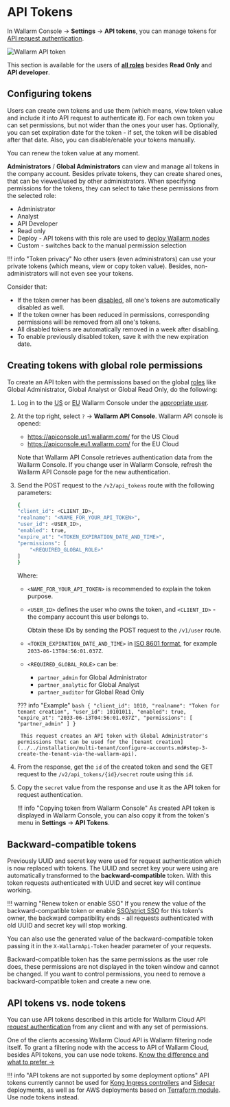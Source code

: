 [user-roles-article]:       ../../user-guides/settings/users.md#user-roles
[img-api-tokens-edit]:      ../../images/api-tokens-edit.png

# API Tokens

In Wallarm Console → **Settings** → **API tokens**, you can manage tokens for [API request authentication](../../api/overview.md).

![Wallarm API token][img-api-tokens-edit]

This section is available for the users of **[all roles][user-roles-article]** besides **Read Only** and **API developer**.

## Configuring tokens

Users can create own tokens and use them (which means, view token value and include it into API request to authenticate it). For each own token you can set permissions, but not wider than the ones your user has. Optionally, you can set expiration date for the token - if set, the token will be disabled after that date. Also, you can disable/enable your tokens manually.

You can renew the token value at any moment.

**Administrators** / **Global Administrators** can view and manage all tokens in the company account. Besides private tokens, they can create shared ones, that can be viewed/used by other administrators. When specifying permissions for the tokens, they can select to take these permissions from the selected role:

* Administrator
* Analyst
* API Developer
* Read only
* Deploy - API tokens with this role are used to [deploy Wallarm nodes](../../user-guides/nodes/nodes.md#creating-a-node)
* Сustom - switches back to the  manual permission selection

!!! info "Token privacy"
    No other users (even administrators) can use your private tokens (which means, view or copy token value). Besides, non-administrators will not even see your tokens.

Consider that:

* If the token owner has been [disabled](../../user-guides/settings/users.md#disable-access-for-a-user), all one's tokens are automatically disabled as well.
* If the token owner has been reduced in permissions, corresponding permissions will be removed from all one's tokens.
* All disabled tokens are automatically removed in a week after disabling.
* To enable previously disabled token, save it with the new expiration date.

## Creating tokens with global role permissions

To create an API token with the permissions based on the global [roles](../../user-guides/settings/users.md#user-roles) like Global Administrator, Global Analyst or Global Read Only, do the following:

1. Log in to the [US](https://us1.my.wallarm.com/) or [EU](https://my.wallarm.com/) Wallarm Console under the [appropriate user](#configuring-tokens).
1. At the top right, select `?` → **Wallarm API Console**. Wallarm API console is opened:

    * https://apiconsole.us1.wallarm.com/ for the US Cloud
    * https://apiconsole.eu1.wallarm.com/ for the EU Cloud

    Note that Wallarm API Console retrieves authentication data from the Wallarm Console. If you change user in Wallarm Console, refresh the Wallarm API Console page for the new authentication.
 
1. Send the POST request to the `/v2/api_tokens` route with the following parameters:

    ```bash
    {
    "client_id": <CLIENT_ID>,
    "realname": "<NAME_FOR_YOUR_API_TOKEN>",
    "user_id": <USER_ID>,
    "enabled": true,
    "expire_at": "<TOKEN_EXPIRATION_DATE_AND_TIME>",
    "permissions": [
        "<REQUIRED_GLOBAL_ROLE>"
    ]
    }
    ```

    Where:

    * `<NAME_FOR_YOUR_API_TOKEN>` is recommended to explain the token purpose.
    * `<USER_ID>` defines the user who owns the token, and `<CLIENT_ID>` - the company account this user belongs to.
    
        Obtain these IDs by sending the POST request to the `/v1/user` route.

    * `<TOKEN_EXPIRATION_DATE_AND_TIME>` in [ISO 8601 format](https://www.cl.cam.ac.uk/~mgk25/iso-time.html), for example `2033-06-13T04:56:01.037Z`.
    * `<REQUIRED_GLOBAL_ROLE>` can be:
        
        * `partner_admin` for Global Administrator
        * `partner_analytic` for Global Analyst
        * `partner_auditor` for Global Read Only

    ??? info "Example"
        ```bash
        {
        "client_id": 1010,
        "realname": "Token for tenant creation",
        "user_id": 10101011,
        "enabled": true,
        "expire_at": "2033-06-13T04:56:01.037Z",
        "permissions": [
            "partner_admin"
        ]
        }
        ```

        This request creates an API token with Global Administrator's permissions that can be used for the [tenant creation](../../installation/multi-tenant/configure-accounts.md#step-3-create-the-tenant-via-the-wallarm-api).

1. From the response, get the `id` of the created token and send the GET request to the `/v2/api_tokens/{id}/secret` route using this `id`.
1. Copy the `secret` value from the response and use it as the API token for request authentication.

    !!! info "Copying token from Wallarm Console"
        As created API token is displayed in Wallarm Console, you can also copy it from the token's menu in **Settings** → **API Tokens**.

## Backward-compatible tokens

Previously UUID and secret key were used for request authentication which is now replaced with tokens. The UUID and secret key your were using are automatically transformed to the **backward-compatible** token. With this token requests authenticated with UUID and secret key will continue working.

!!! warning "Renew token or enable SSO"
    If you renew the value of the backward-compatible token or enable [SSO/strict SSO](../../admin-en/configuration-guides/sso/employ-user-auth.md) for this token's owner, the backward compatibility ends - all requests authenticated with old UUID and secret key will stop working.

You can also use the generated value of the backward-compatible token passing it in the `X-WallarmApi-Token` header parameter of your requests.

Backward-compatible token has the same permissions as the user role does, these permissions are not displayed in the token window and cannot be changed. If you want to control permissions, you need to remove a backward-compatible token and create a new one.

## API tokens vs. node tokens

You can use API tokens described in this article for Wallarm Cloud API [request authentication](../../api/overview.md) from any client and with any set of permissions.

One of the clients accessing Wallarm Cloud API is Wallarm filtering node itself. To grant a filtering node with the access to API of Wallarm Cloud, besides API tokens, you can use node tokens. [Know the difference and what to prefer →](../../user-guides/nodes/nodes.md#api-and-node-tokens-for-node-creation)

!!! info "API tokens are not supported by some deployment options"
    API tokens currently cannot be used for [Kong Ingress controllers](../../installation/kubernetes/kong-ingress-controller/deployment.md) and [Sidecar](../../installation/kubernetes/sidecar-proxy/deployment.md) deployments, as well as for AWS deployments based on [Terraform module](../../installation/cloud-platforms/aws/terraform-module/overview.md). Use node tokens instead.
